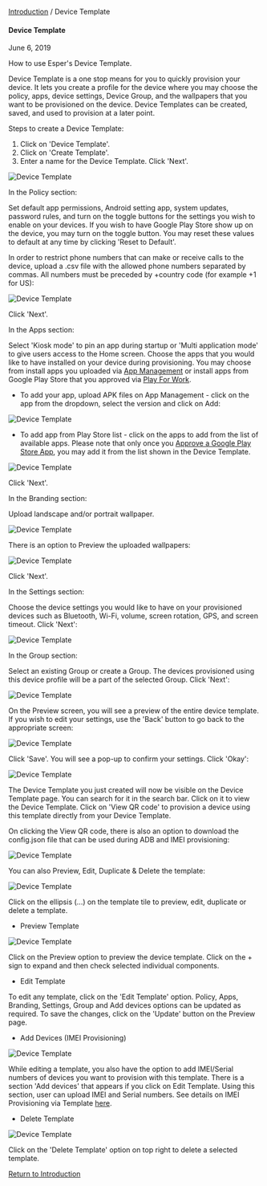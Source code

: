 [Introduction](../index.html) / Device Template

#### Device Template

June 6, 2019

How to use Esper's Device Template.

Device Template is a one stop means for you to quickly provision your device. It lets you create a profile for the device where you may choose the policy, apps, device settings, Device Group, and the wallpapers that you want to be provisioned on the device. Device Templates can be created, saved, and used to provision at a later point.

Steps to create a Device Template:

1.  Click on 'Device Template'.
2.  Click on 'Create Template'.
3.  Enter a name for the Device Template. Click 'Next'.

![Device Template](https://documentation-media.s3.amazonaws.com/images/1_DT.width-800.png?AWSAccessKeyId=AKIAJHOTEM5S4GAN2SGA&Signature=ILHn1nmUuNOmBDa9nJbfVYOiYzE%3D&Expires=1559913433)

In the Policy section:

Set default app permissions, Android setting app, system updates, password rules, and turn on the toggle buttons for the settings you wish to enable on your devices. If you wish to have Google Play Store show up on the device, you may turn on the toggle button. You may reset these values to default at any time by clicking 'Reset to Default'.

In order to restrict phone numbers that can make or receive calls to the device, upload a .csv file with the allowed phone numbers separated by commas. All numbers must be preceded by +country code (for example +1 for US):

![Device Template](https://documentation-media.s3.amazonaws.com/images/2_DT.width-800.png?AWSAccessKeyId=AKIAJHOTEM5S4GAN2SGA&Signature=iEMo0fYfPtnsS4DeTTXNbbplIPI%3D&Expires=1559913433)

Click 'Next'.

In the Apps section:

Select 'Kiosk mode' to pin an app during startup or 'Multi application mode' to give users access to the Home screen. Choose the apps that you would like to have installed on your device during provisioning. You may choose from install apps you uploaded via [App Management](../app-management/index.html) or install apps from Google Play Store that you approved via [Play For Work](../play-work/index.html).

*   To add your app, upload APK files on App Management - click on the app from the dropdown, select the version and click on Add:

![Device Template](https://documentation-media.s3.amazonaws.com/images/3_DT.width-800.png?AWSAccessKeyId=AKIAJHOTEM5S4GAN2SGA&Signature=7z2Ygx42iu5XL8JUudibCNfBkQQ%3D&Expires=1559913433)

*   To add app from Play Store list - click on the apps to add from the list of available apps. Please note that only once you [Approve a Google Play Store App](how-approve-google-play-store-app/index.html), you may add it from the list shown in the Device Template.

![Device Template](https://documentation-media.s3.amazonaws.com/images/4_DT.width-800.png?AWSAccessKeyId=AKIAJHOTEM5S4GAN2SGA&Signature=D5g3VfCtoEcbIG0ybmH2xmFR2iA%3D&Expires=1559913433)

Click 'Next'.

In the Branding section:

Upload landscape and/or portrait wallpaper.

![Device Template](https://documentation-media.s3.amazonaws.com/images/11_DT.width-800.png?AWSAccessKeyId=AKIAJHOTEM5S4GAN2SGA&Signature=7ulVADwpaYSkSb5GVI8WoVlLz7M%3D&Expires=1559913434)

There is an option to Preview the uploaded wallpapers:

![Device Template](https://documentation-media.s3.amazonaws.com/images/11.1_DT.width-800.png?AWSAccessKeyId=AKIAJHOTEM5S4GAN2SGA&Signature=jW05W4c4uykDIeE5%2BZpuXkEDec8%3D&Expires=1559913434)

Click 'Next'.

In the Settings section:

Choose the device settings you would like to have on your provisioned devices such as Bluetooth, Wi-Fi, volume, screen rotation, GPS, and screen timeout. Click 'Next':

![Device Template](https://documentation-media.s3.amazonaws.com/images/12_DT.width-800.png?AWSAccessKeyId=AKIAJHOTEM5S4GAN2SGA&Signature=9hcqa0QIVPQMn4xTXpPB93OWmQo%3D&Expires=1559913434)

In the Group section:

Select an existing Group or create a Group. The devices provisioned using this device profile will be a part of the selected Group. Click 'Next':

![Device Template](https://documentation-media.s3.amazonaws.com/images/13_DT.width-800.png?AWSAccessKeyId=AKIAJHOTEM5S4GAN2SGA&Signature=Z5YKs7QGN41MIULL7CEWKzfXayc%3D&Expires=1559913434)

On the Preview screen, you will see a preview of the entire device template. If you wish to edit your settings, use the 'Back' button to go back to the appropriate screen:

![Device Template](https://documentation-media.s3.amazonaws.com/images/14_DT.width-800.png?AWSAccessKeyId=AKIAJHOTEM5S4GAN2SGA&Signature=K4u21QUwq56o2e0wd3WFdPedGlQ%3D&Expires=1559913434)

Click 'Save'. You will see a pop-up to confirm your settings. Click 'Okay':

![Device Template](https://documentation-media.s3.amazonaws.com/images/15_DT.width-800.png?AWSAccessKeyId=AKIAJHOTEM5S4GAN2SGA&Signature=gLXBaTAvaLcWgkuCf%2BSh1WZ0UV0%3D&Expires=1559913434)

The Device Template you just created will now be visible on the Device Template page. You can search for it in the search bar. Click on it to view the Device Template. Click on 'View QR code' to provision a device using this template directly from your Device Template.

On clicking the View QR code, there is also an option to download the config.json file that can be used during ADB and IMEI provisioning:

![Device Template](https://documentation-media.s3.amazonaws.com/images/19_DT.width-800.png?AWSAccessKeyId=AKIAJHOTEM5S4GAN2SGA&Signature=36uFQroKVUw3XTP%2F9incdUjPwfI%3D&Expires=1559913434)

  
You can also Preview, Edit, Duplicate & Delete the template:

![Device Template](https://documentation-media.s3.amazonaws.com/images/16_DT.width-800.png?AWSAccessKeyId=AKIAJHOTEM5S4GAN2SGA&Signature=dpk%2B8%2BSU17wsSW3y5y2XgqSZZHs%3D&Expires=1559913434)

Click on the ellipsis (...) on the template tile to preview, edit, duplicate or delete a template.

*   Preview Template

![Device Template](https://documentation-media.s3.amazonaws.com/images/17_DT.width-800.png?AWSAccessKeyId=AKIAJHOTEM5S4GAN2SGA&Signature=lM3svSXX9kH9AOG7f4LHT%2FKJZh8%3D&Expires=1559913434)

Click on the Preview option to preview the device template. Click on the + sign to expand and then check selected individual components.

*   Edit Template

To edit any template, click on the 'Edit Template' option. Policy, Apps, Branding, Settings, Group and Add devices options can be updated as required. To save the changes, click on the 'Update' button on the Preview page.

*   Add Devices (IMEI Provisioning)

![Device Template](https://documentation-media.s3.amazonaws.com/images/13.1_DT.width-800.png?AWSAccessKeyId=AKIAJHOTEM5S4GAN2SGA&Signature=mM809q6JF2ixlhyQK3qEbMEcGjw%3D&Expires=1559913434)

While editing a template, you also have the option to add IMEI/Serial numbers of devices you want to provision with this template. There is a section 'Add devices' that appears if you click on Edit Template. Using this section, user can upload IMEI and Serial numbers. See details on IMEI Provisioning via Template [here](imei-provisioning-template/index.html).

*   Delete Template

![Device Template](https://documentation-media.s3.amazonaws.com/images/18_DT.width-800.png?AWSAccessKeyId=AKIAJHOTEM5S4GAN2SGA&Signature=3VNI8NwxtGNeXpgfEbjzq28yJSM%3D&Expires=1559913434)

Click on the 'Delete Template' option on top right to delete a selected template.

  

[Return to Introduction](../index.html)